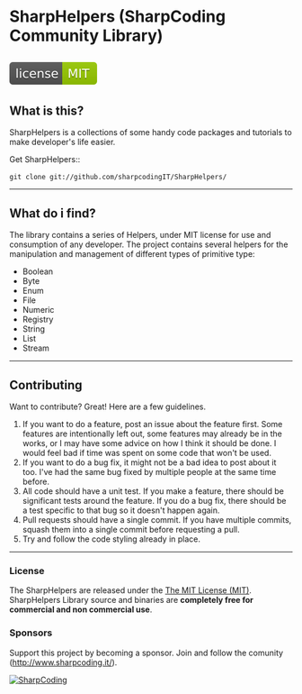 # SharpHelpers (SharpCoding Community Library)
[![Github license](mit.svg)](https://github.com/sharpcode-it/SharpHelpers/blob/master/LICENSE)
--------------------------------------
## What is this?

SharpHelpers is a collections of some handy code packages and tutorials to make developer's life easier.

Get SharpHelpers::

	git clone git://github.com/sharpcodingIT/SharpHelpers/
	
--------------------------------------
## What do i find?

The library contains a series of Helpers, under MIT license for use and consumption of any developer.
The project contains several helpers for the manipulation and management of different types of primitive type:
- Boolean
- Byte
- Enum
- File
- Numeric
- Registry
- String
- List
- Stream
	
--------------------------------------
## Contributing

Want to contribute? Great! Here are a few guidelines.

1. If you want to do a feature, post an issue about the feature first. Some features are intentionally left out, some features may already be in the works, or I may have some advice on how I think it should be done. I would feel bad if time was spent on some code that won't be used.
2. If you want to do a bug fix, it might not be a bad idea to post about it too. I've had the same bug fixed by multiple people at the same time before.
3. All code should have a unit test. If you make a feature, there should be significant tests around the feature. If you do a bug fix, there should be a test specific to that bug so it doesn't happen again.
4. Pull requests should have a single commit. If you have multiple commits, squash them into a single commit before requesting a pull.
5. Try and follow the code styling already in place.
--------------------------------------
### License

 The SharpHelpers are released under the [The MIT License (MIT)](LICENSE).
 SharpHelpers Library source and binaries are **completely free for commercial and non commercial use**.

### Sponsors

Support this project by becoming a sponsor. 
Join and follow the comunity (http://www.sharpcoding.it/).

[![SharpCoding](https://www.SharpCoding.it/SharpCoding.Theme/img/core-img/logo.png)](http://www.sharpcoding.it/)
